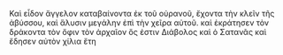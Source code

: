 Καὶ εἶδον ἄγγελον καταβαίνοντα ἐκ τοῦ οὐρανοῦ, ἔχοντα τὴν κλεῖν τῆς ἀβύσσου, καὶ ἅλυσιν μεγάλην ἐπὶ τὴν χεῖρα αὐτοῦ. καὶ ἐκράτησεν τὸν δράκοντα τὸν ὄφιν τὸν ἀρχαῖον ὅς ἐστιν Διάβολος καὶ ὁ Σατανᾶς καὶ ἔδησεν αὐτὸν χίλια ἔτη 
